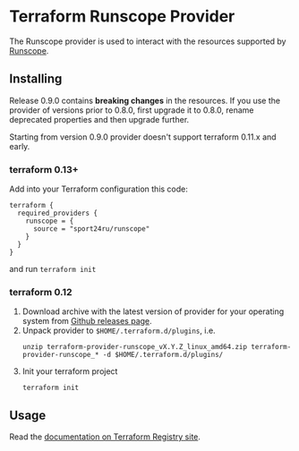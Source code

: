 # Terraform Runscope Provider

The Runscope provider is used to interact with the resources
supported by [Runscope](https://runscope.com/).

## Installing

Release 0.9.0 contains **breaking changes** in the resources. If you use the provider of versions prior to 0.8.0,
first upgrade it to 0.8.0, rename deprecated properties and then upgrade further.

Starting from version 0.9.0 provider doesn't support terraform 0.11.x and early.

### terraform 0.13+

Add into your Terraform configuration this code:

```hcl-terraform
terraform {
  required_providers {
    runscope = {
      source = "sport24ru/runscope"
    }
  }
}
```

and run `terraform init`

### terraform 0.12

1. Download archive with the latest version of provider for your operating system from
   [Github releases page](https://github.com/sport24ru/terraform-provider-runscope/releases).
2. Unpack provider to `$HOME/.terraform.d/plugins`, i.e.
   ```
   unzip terraform-provider-runscope_vX.Y.Z_linux_amd64.zip terraform-provider-runscope_* -d $HOME/.terraform.d/plugins/
   ```
3. Init your terraform project
   ```
   terraform init
   ```

## Usage

Read the [documentation on Terraform Registry site](https://registry.terraform.io/providers/sport24ru/runscope/latest/docs).
